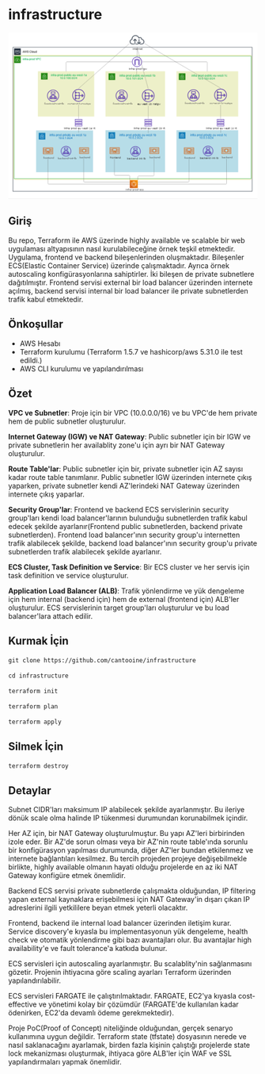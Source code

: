 # infrastructure

![Örnek Resim](https://github.com/Cantooine/infrastructure/blob/master/diagram.png)
## Giriş
Bu repo, Terraform ile AWS üzerinde highly available ve scalable bir web uygulaması altyapısının nasıl kurulabileceğine örnek teşkil etmektedir. Uygulama, frontend ve backend bileşenlerinden oluşmaktadır. Bileşenler ECS(Elastic Container Service) üzerinde çalışmaktadır. Ayrıca örnek autoscaling konfigürasyonlarına sahiptirler. İki bileşen de private subnetlere dağıtılmıştır. Frontend servisi external bir load balancer üzerinden internete açılmış, backend servisi internal bir load balancer ile private subnetlerden trafik kabul etmektedir.

## Önkoşullar
* AWS Hesabı
* Terraform kurulumu (Terraform 1.5.7 ve hashicorp/aws 5.31.0 ile test edildi.)
* AWS CLI kurulumu ve yapılandırılması

## Özet
**VPC ve Subnetler**: Proje için bir VPC (10.0.0.0/16) ve bu VPC'de hem private hem de public subnetler oluşturulur.

**Internet Gateway (IGW) ve NAT Gateway**: Public subnetler için bir IGW ve private subnetlerin her availablity zone'u için ayrı bir NAT Gateway oluşturulur.

**Route Table'lar**: Public subnetler için bir, private subnetler için AZ sayısı kadar route table tanımlanır. Public subnetler IGW üzerinden internete çıkış yaparken, private subnetler kendi AZ'lerindeki NAT Gateway üzerinden internete çıkış yaparlar.

**Security Group'lar**: Frontend ve backend ECS servislerinin security group'ları kendi load balancer'larının bulunduğu subnetlerden trafik kabul edecek şekilde ayarlanır(Frontend public subnetlerden, backend private subnetlerden). Frontend load balancer'ının security group'u internetten trafik alabilecek şekilde, backend load balancer'ının security group'u private subnetlerden trafik alabilecek şekilde ayarlanır.

**ECS Cluster, Task Definition ve Service**: Bir ECS cluster ve her servis için task definition ve service oluşturulur.

**Application Load Balancer (ALB)**: Trafik yönlendirme ve yük dengeleme için hem internal (backend için) hem de external (frontend için) ALB'ler oluşturulur. ECS servislerinin target group'ları oluşturulur ve bu load balancer'lara attach edilir.

## Kurmak İçin

`git clone https://github.com/cantooine/infrastructure`

`cd infrastructure`

`terraform init`

`terraform plan`

`terraform apply`

## Silmek İçin

`terraform destroy`

## Detaylar

Subnet CIDR'ları maksimum IP alabilecek şekilde ayarlanmıştır. Bu ileriye dönük scale olma halinde IP tükenmesi durumundan korunabilmek içindir.

Her AZ için, bir NAT Gateway oluşturulmuştur. Bu yapı AZ'leri birbirinden izole eder. Bir AZ'de sorun olması veya bir AZ'nin route table'ında sorunlu bir konfigürasyon yapılması durumunda, diğer AZ'ler bundan etkilenmez ve internete bağlantıları kesilmez. Bu tercih projeden projeye değişebilmekle birlikte, highly available olmanın hayati olduğu projelerde en az iki NAT Gateway konfigüre etmek önemlidir.

Backend ECS servisi private subnetlerde çalışmakta olduğundan, IP filtering yapan external kaynaklara erişebilmesi için NAT Gateway'in dışarı çıkan IP adreslerini ilgili yetkililere beyan etmek yeterli olacaktır.

Frontend, backend ile internal load balancer üzerinden iletişim kurar. Service discovery'e kıyasla bu implementasyonun yük dengeleme, health check ve otomatik yönlendirme gibi bazı avantajları olur. Bu avantajlar high availability'e ve fault tolerance'a katkıda bulunur.

ECS servisleri için autoscaling ayarlanmıştır. Bu scalablity'nin sağlanmasını gözetir. Projenin ihtiyacına göre scaling ayarları Terraform üzerinden yapılandırılabilir.

ECS servisleri FARGATE ile çalıştırılmaktadır. FARGATE, EC2'ya kıyasla cost-effective ve yönetimi kolay bir çözümdür (FARGATE'de kullanılan kadar ödenirken, EC2'da devamlı ödeme gerekmektedir).

Proje PoC(Proof of Concept) niteliğinde olduğundan, gerçek senaryo kullanımına uygun değildir. Terraform state (tfstate) dosyasının nerede ve nasıl saklanacağını ayarlamak, birden fazla kişinin çalıştığı projelerde state lock mekanizması oluşturmak, ihtiyaca göre ALB'ler için WAF ve SSL yapılandırmaları yapmak önemlidir.
